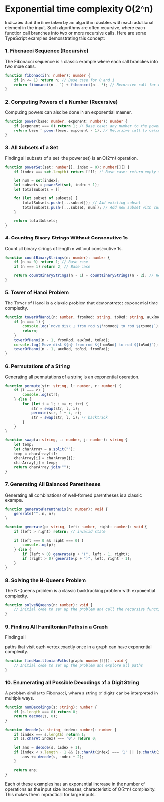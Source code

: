 # Exponential time complexity O(2^n) 

Indicates that the time taken by an algorithm doubles with each additional element in the input. Such algorithms are often recursive, where each function call branches into two or more recursive calls. Here are some TypeScript examples demonstrating this concept:

### 1. Fibonacci Sequence (Recursive)
The Fibonacci sequence is a classic example where each call branches into two more calls.

```typescript
function fibonacci(n: number): number {
    if (n <= 1) return n; // Base case for 0 and 1
    return fibonacci(n - 1) + fibonacci(n - 2); // Recursive call for n-1 and n-2
}
```

### 2. Computing Powers of a Number (Recursive)
Computing powers can also be done in an exponential manner.

```typescript
function power(base: number, exponent: number): number {
    if (exponent === 0) return 1; // Base case: any number to the power of 0 is 1
    return base * power(base, exponent - 1); // Recursive call to calculate base^(exponent-1)
}
```

### 3. All Subsets of a Set
Finding all subsets of a set (the power set) is an O(2^n) operation.

```typescript
function powerSet(set: number[], index = 0): number[][] {
    if (index === set.length) return [[]]; // Base case: return empty set

    let num = set[index];
    let subsets = powerSet(set, index + 1);
    let totalSubsets = [];

    for (let subset of subsets) {
        totalSubsets.push([...subset]); // Add existing subset
        totalSubsets.push([...subset, num]); // Add new subset with current number
    }

    return totalSubsets;
}
```

### 4. Counting Binary Strings Without Consecutive 1s
Count all binary strings of length `n` without consecutive 1s.

```typescript
function countBinaryStrings(n: number): number {
    if (n <= 0) return 1; // Base case
    if (n === 1) return 2; // Base case

    return countBinaryStrings(n - 1) + countBinaryStrings(n - 2); // Recursive call
}
```

### 5. Tower of Hanoi Problem
The Tower of Hanoi is a classic problem that demonstrates exponential time complexity.

```typescript
function towerOfHanoi(n: number, fromRod: string, toRod: string, auxRod: string) {
    if (n === 1) {
        console.log(`Move disk 1 from rod ${fromRod} to rod ${toRod}`);
        return;
    }
    towerOfHanoi(n - 1, fromRod, auxRod, toRod);
    console.log(`Move disk ${n} from rod ${fromRod} to rod ${toRod}`);
    towerOfHanoi(n - 1, auxRod, toRod, fromRod);
}
```

### 6. Permutations of a String
Generating all permutations of a string is an exponential operation.

```typescript
function permute(str: string, l: number, r: number) {
    if (l === r) {
        console.log(str);
    } else {
        for (let i = l; i <= r; i++) {
            str = swap(str, l, i);
            permute(str, l + 1, r);
            str = swap(str, l, i); // backtrack
        }
    }
}

function swap(a: string, i: number, j: number): string {
    let temp;
    let charArray = a.split("");
    temp = charArray[i];
    charArray[i] = charArray[j];
    charArray[j] = temp;
    return charArray.join("");
}
```

### 7. Generating All Balanced Parentheses
Generating all combinations of well-formed parentheses is a classic example.

```typescript
function generateParenthesis(n: number): void {
    generate("", n, n);
}

function generate(p: string, left: number, right: number): void {
    if (left > right) return; // invalid state

    if (left === 0 && right === 0) {
        console.log(p);
    } else {
        if (left > 0) generate(p + "(", left - 1, right);
        if (right > 0) generate(p + ")", left, right - 1);
    }
}
```

### 8. Solving the N-Queens Problem
The N-Queens problem is a classic backtracking problem with exponential complexity.

```typescript
function solveNQueens(n: number): void {
    // Initial code to set up the problem and call the recursive function goes here
}
```

### 9. Finding All Hamiltonian Paths in a Graph
Finding all

 paths that visit each vertex exactly once in a graph can have exponential complexity.

```typescript
function findHamiltonianPaths(graph: number[][]): void {
    // Initial code to set up the problem and explore all paths
}
```

### 10. Enumerating all Possible Decodings of a Digit String
A problem similar to Fibonacci, where a string of digits can be interpreted in multiple ways.

```typescript
function numDecodings(s: string): number {
    if (s.length === 0) return 0;
    return decode(s, 0);
}

function decode(s: string, index: number): number {
    if (index === s.length) return 1;
    if (s.charAt(index) === '0') return 0;

    let ans = decode(s, index + 1);
    if (index < s.length - 1 && (s.charAt(index) === '1' || (s.charAt(index) === '2' && s.charAt(index + 1) < '7'))) {
        ans += decode(s, index + 2);
    }

    return ans;
}
```

Each of these examples has an exponential increase in the number of operations as the input size increases, characteristic of O(2^n) complexity. This makes them impractical for large inputs.
